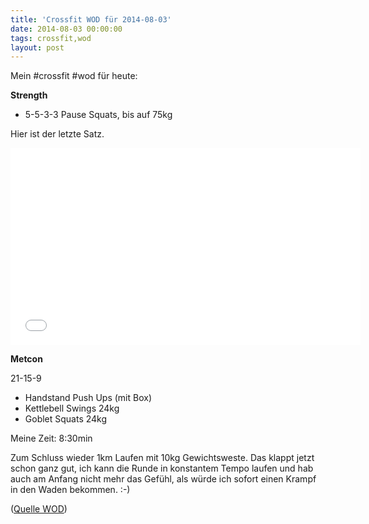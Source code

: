 ```yaml
---
title: 'Crossfit WOD für 2014-08-03'
date: 2014-08-03 00:00:00 
tags: crossfit,wod
layout: post
---
```

Mein #crossfit #wod für heute:

**Strength**

* 5-5-3-3 Pause Squats, bis auf 75kg

Hier ist der letzte Satz.

<iframe width="560" height="315" src="//www.youtube-nocookie.com/embed/mlmgQJW5C38" frameborder="0" allowfullscreen></iframe>

**Metcon**

21-15-9

* Handstand Push Ups (mit Box)
* Kettlebell Swings 24kg
* Goblet Squats 24kg

Meine Zeit: 8:30min

Zum Schluss wieder 1km Laufen mit 10kg Gewichtsweste. Das klappt jetzt schon ganz gut, ich kann die Runde in konstantem Tempo laufen und hab auch am Anfang nicht mehr das Gefühl, als würde ich sofort einen Krampf in den Waden bekommen. :-)

([Quelle WOD][0])

[0]: http://www.crossfithh.de/workouts--news/workout-sunday25


